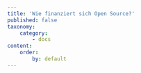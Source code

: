 ```yaml
---
title: 'Wie finanziert sich Open Source?'
published: false
taxonomy:
    category:
        - docs
content:
    order:
        by: default
---
```


